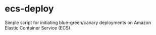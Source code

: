 # ecs-deploy
Simple script for initiating blue-green/canary deployments on Amazon Elastic Container Service (ECS)
